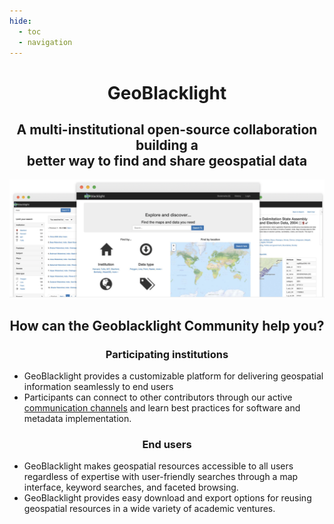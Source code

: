 ```yaml
---
hide:
  - toc
  - navigation
---
```



<h1 style="text-align: center;">GeoBlacklight</h1>

<h2 style="text-align: center;">A multi-institutional open-source collaboration building a </br>better way to find and share geospatial data</h2>

![](images/gbl-multipage.png)

<h2 style="text-align: center;">How can the Geoblacklight Community  help you?</h2>

<div id="grid-line">
	
<div class="cell">
<h3 style="text-align: center;">Participating institutions</h3>
<ul>
<li>GeoBlacklight provides a customizable platform for delivering geospatial information seamlessly to end users</li>
<li>Participants can connect to other contributors through our active <a href = "connect">communication channels</a> and learn best practices for software and metadata implementation.</li>
</ul>
</div>

<div class="cell">
<h3 style="text-align: center;">End users</h3>
<ul>
<li>GeoBlacklight makes geospatial resources accessible to all users regardless of expertise with user-friendly searches through a map interface, keyword searches, and faceted browsing.</li>
<li>GeoBlacklight provides easy download and export options for reusing geospatial resources in a wide variety of academic ventures.</li>
</ul>
</div>

</div>